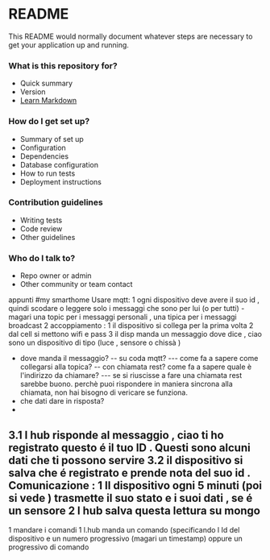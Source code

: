 # README #

This README would normally document whatever steps are necessary to get your application up and running.

### What is this repository for? ###

* Quick summary
* Version
* [Learn Markdown](https://bitbucket.org/tutorials/markdowndemo)

### How do I get set up? ###

* Summary of set up
* Configuration
* Dependencies
* Database configuration
* How to run tests
* Deployment instructions

### Contribution guidelines ###

* Writing tests
* Code review
* Other guidelines

### Who do I talk to? ###

* Repo owner or admin
* Other community or team contact

appunti 
#my smarthome
Usare mqtt:
1 ogni dispositivo deve avere il suo id , quindi scodare o leggere solo i messaggi che sono per lui (o per tutti) - magari una topic per i messaggi personali , una tipica per i messaggi broadcast
2 accoppiamento :
1 il dispositivo si collega per la prima volta
2 dal cell si mettono wifi e pass
3 il disp manda un messaggio dove dice , ciao sono un dispositivo di tipo (luce , sensore o chissà )
- dove manda il messaggio?
-- su coda mqtt? 
--- come fa a sapere come collegarsi alla topica? 
-- con chiamata rest? come fa a sapere quale è l'indirizzo da chiamare?
--- se si riuscisse a fare una chiamata rest sarebbe buono. perchè puoi rispondere in maniera sincrona alla chiamata, non hai bisogno di vericare se funziona.
- che dati dare in risposta?
- 

3.1  l hub risponde al messaggio , ciao ti ho registrato questo é il tuo ID . Questi sono alcuni dati che ti possono servire
3.2 il dispositivo si salva che é registrato e prende nota del suo id .
Comunicazione :
1 Il dispositivo ogni 5 minuti (poi si vede ) trasmette il suo stato e i suoi dati , se é un sensore
2 l hub salva questa lettura su mongo
--
1 mandare i comandi
1 l.hub manda un comando (specificando l Id del dispositivo e un numero progressivo (magari un timestamp) oppure un progressivo di comando